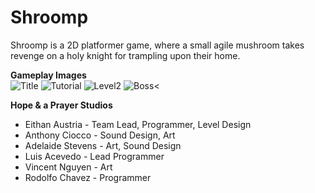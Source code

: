 # Shroomp
Shroomp is a 2D platformer game, where a small agile mushroom takes revenge on a holy knight for trampling upon their home. <br/>

**Gameplay Images** <br/>
![Title](RepoScreenshots/TitleScreen.png)
![Tutorial](RepoScreenshots/Tutorial.png)
![Level2](RepoScreenshots/Heaven.png)
![Boss](RepoScreenshots/Boss.png)<

**__Hope & a Prayer Studios__** <br/>
* Eithan Austria - Team Lead, Programmer, Level Design
* Anthony Ciocco - Sound Design, Art
* Adelaide Stevens - Art, Sound Design
* Luis Acevedo - Lead Programmer
* Vincent Nguyen - Art
* Rodolfo Chavez - Programmer

